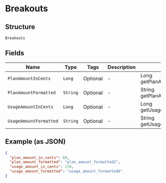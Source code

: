 
# Breakouts

## Structure

`Breakouts`

## Fields

| Name | Type | Tags | Description | Getter | Setter |
|  --- | --- | --- | --- | --- | --- |
| `PlanAmountInCents` | `Long` | Optional | - | Long getPlanAmountInCents() | setPlanAmountInCents(Long planAmountInCents) |
| `PlanAmountFormatted` | `String` | Optional | - | String getPlanAmountFormatted() | setPlanAmountFormatted(String planAmountFormatted) |
| `UsageAmountInCents` | `Long` | Optional | - | Long getUsageAmountInCents() | setUsageAmountInCents(Long usageAmountInCents) |
| `UsageAmountFormatted` | `String` | Optional | - | String getUsageAmountFormatted() | setUsageAmountFormatted(String usageAmountFormatted) |

## Example (as JSON)

```json
{
  "plan_amount_in_cents": 68,
  "plan_amount_formatted": "plan_amount_formatted2",
  "usage_amount_in_cents": 176,
  "usage_amount_formatted": "usage_amount_formatted0"
}
```


